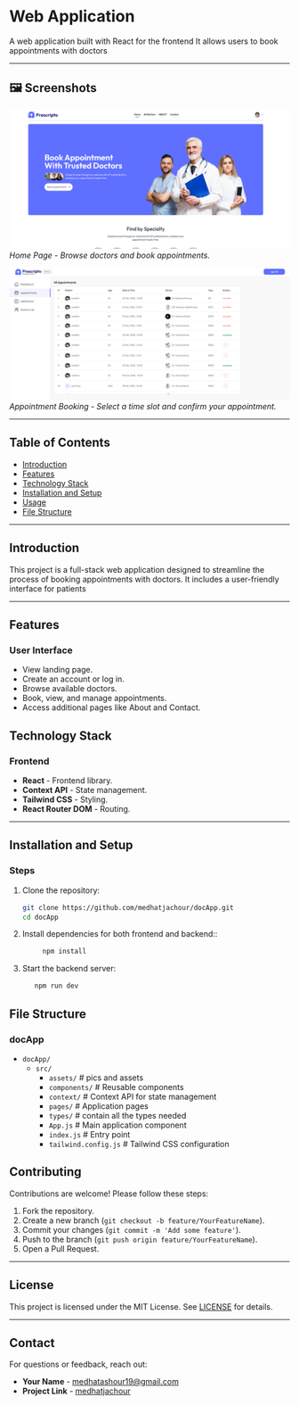 # Web Application


A  web application built with React for the frontend  It allows users to book appointments with doctors 

---
## 🖼️ **Screenshots**

![Home Page](https://github.com/medhatjachour/doctorApp/blob/main/samples/1.png?raw=true)
*Home Page - Browse doctors and book appointments.*

![Appointment Booking](https://github.com/medhatjachour/doctorApp/blob/main/samples/a1.png?raw=true)
*Appointment Booking - Select a time slot and confirm your appointment.*

___

## Table of Contents

- [Introduction](#introduction)
- [Features](#features)
- [Technology Stack](#technology-stack)
- [Installation and Setup](#installation-and-setup)
- [Usage](#usage)
- [File Structure](#file-structure)

---

## Introduction

This project is a full-stack web application designed to streamline the process of booking appointments with doctors. It includes a user-friendly interface for patients 

---

## Features

### User Interface
- View landing page.
- Create an account or log in.
- Browse available doctors.
- Book, view, and manage appointments.
- Access additional pages like About and Contact.


## Technology Stack

### Frontend
- **React** - Frontend library.
- **Context API** - State management.
- **Tailwind CSS** - Styling.
- **React Router DOM** - Routing.
---

## Installation and Setup


### Steps

1. Clone the repository:
   ```bash
   git clone https://github.com/medhatjachour/docApp.git
   cd docApp
   ```
   
2. Install dependencies for both frontend and backend::
   ```bash
        npm install
    ```
3. Start the backend server:
   ```bash
      npm run dev 
    ```

## File Structure

### docApp
- `docApp/`
  - `src/`
    - `assets/`           # pics and assets
    - `components/`       # Reusable components
    - `context/`          # Context API for state management
    - `pages/`            # Application pages
    - `types/`            # contain all the types needed
    - `App.js`            # Main application component
    - `index.js`          # Entry point
    - `tailwind.config.js` # Tailwind CSS configuration




## Contributing

Contributions are welcome! Please follow these steps:

1. Fork the repository.
2. Create a new branch (`git checkout -b feature/YourFeatureName`).
3. Commit your changes (`git commit -m 'Add some feature'`).
4. Push to the branch (`git push origin feature/YourFeatureName`).
5. Open a Pull Request.

---

## License

This project is licensed under the MIT License. See [LICENSE](LICENSE) for details.

---

## Contact

For questions or feedback, reach out:  
- **Your Name** - [medhatashour19@gmail.com](mailto:medhatashour19@gmail.com)  
- **Project Link** - [medhatjachour](medhatjachour)  